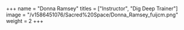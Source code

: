 +++
name = "Donna Ramsey"
titles = ["Instructor", "Dig Deep Trainer"]
image = "/v1586451076/Sacred%20Space/Donna_Ramsey_fuijcm.png"
weight = 2
+++